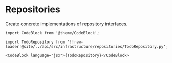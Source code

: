# Repositories

Create concrete implementations of repository interfaces.

```mdx-code-block
import CodeBlock from '@theme/CodeBlock';

import TodoRepository from '!!raw-loader!@site/../api/src/infrastructure/repositories/TodoRepository.py';

<CodeBlock language="jsx">{TodoRepository}</CodeBlock>
```

